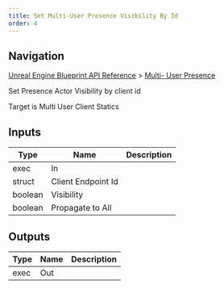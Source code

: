 ```yaml
---
title: Set Multi-User Presence Visibility By Id
order: 4
---
```

## Navigation

[Unreal Engine Blueprint API Reference](https://dev.epicgames.com/documentation/en-us/unreal-engine/BlueprintAPI) > [Multi- User Presence](https://dev.epicgames.com/documentation/en-us/unreal-engine/BlueprintAPI/Multi_UserPresence)

Set Presence Actor Visibility by client id

Target is Multi User Client Statics

## Inputs

| Type | Name | Description |
| --- | --- | --- |
| exec | In |  |
| struct | Client Endpoint Id |  |
| boolean | Visibility |  |
| boolean | Propagate to All |  |

## Outputs

| Type | Name | Description |
| --- | --- | --- |
| exec | Out |  |
